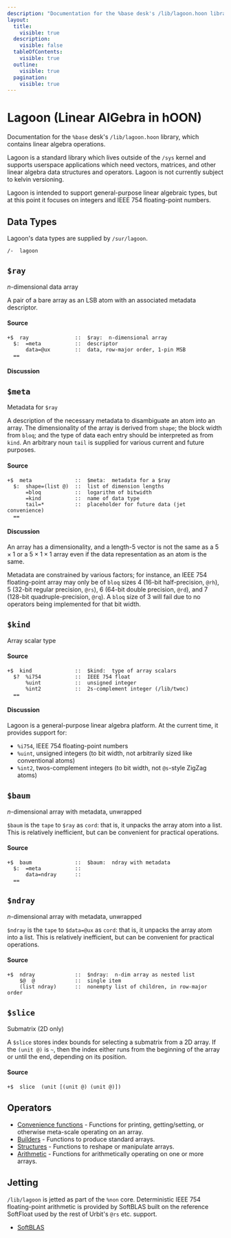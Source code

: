 ```yaml
---
description: "Documentation for the %base desk's /lib/lagoon.hoon library, which contains linear algebra operations."
layout:
  title:
    visible: true
  description:
    visible: false
  tableOfContents:
    visible: true
  outline:
    visible: true
  pagination:
    visible: true
---
```


# Lagoon (Linear AlGebra in hOON)

Documentation for the `%base` desk's `/lib/lagoon.hoon` library, which contains linear algebra operations.

Lagoon is a standard library which lives outside of the `/sys` kernel and supports userspace applications which need vectors, matrices, and other linear algebra data structures and operators.  Lagoon is not currently subject to kelvin versioning.

Lagoon is intended to support general-purpose linear algebraic types, but at this point it focuses on integers and IEEE 754 floating-point numbers.

## Data Types

Lagoon's data types are supplied by `/sur/lagoon`.

```
/-  lagoon
```

## `$ray`

$n$-dimensional data array

A pair of a bare array as an LSB atom with an associated metadata descriptor.

#### Source

```
+$  ray               ::  $ray:  n-dimensional array
  $:  =meta           ::  descriptor
      data=@ux        ::  data, row-major order, 1-pin MSB
  ==
```

#### Discussion

## `$meta`

Metadata for `$ray`

A description of the necessary metadata to disambiguate an atom into an array.  The dimensionality of the array is derived from `shape`; the block width from `bloq`; and the type of data each entry should be interpreted as from `kind`.  An arbitrary noun `tail` is supplied for various current and future purposes.

#### Source

```
+$  meta              ::  $meta:  metadata for a $ray
  $:  shape=(list @)  ::  list of dimension lengths
      =bloq           ::  logarithm of bitwidth
      =kind           ::  name of data type
      tail=*          ::  placeholder for future data (jet convenience)
  ==
```

#### Discussion

An array has a dimensionality, and a length-$5$ vector is not the same as a $5 \times 1$ or a $5 \times 1 \times 1$ array even if the data representation as an atom is the same.

Metadata are constrained by various factors; for instance, an IEEE 754 floating-point array may only be of `bloq` sizes 4 (16-bit half-precision, `@rh`), 5 (32-bit regular precision, `@rs`), 6 (64-bit double precision, `@rd`), and 7 (128-bit quadruple-precision, `@rq`).  A `bloq` size of 3 will fail due to no operators being implemented for that bit width.

## `$kind`

Array scalar type

#### Source

```
+$  kind              ::  $kind:  type of array scalars
  $?  %i754           ::  IEEE 754 float
      %uint           ::  unsigned integer
      %int2           ::  2s-complement integer (/lib/twoc)
  ==
```

#### Discussion

Lagoon is a general-purpose linear algebra platform.  At the current time, it provides support for:

* `%i754`, IEEE 754 floating-point numbers
* `%uint`, unsigned integers (to bit width, not arbitrarily sized like conventional atoms)
* `%int2`, twos-complement integers (to bit width, not `@s`-style ZigZag atoms)

## `$baum`

$n$-dimensional array with metadata, unwrapped

`$baum` is the `tape` to `$ray` as `cord`:  that is, it unpacks the array atom into a list.  This is relatively inefficient, but can be convenient for practical operations.

#### Source

```
+$  baum              ::  $baum:  ndray with metadata
  $:  =meta           ::
      data=ndray      ::
  ==
```

## `$ndray`

$n$-dimensional array with metadata, unwrapped

`$ndray` is the `tape` to `$data=@ux` as `cord`:  that is, it unpacks the array atom into a list.  This is relatively inefficient, but can be convenient for practical operations.

#### Source

```
+$  ndray             ::  $ndray:  n-dim array as nested list
    $@  @             ::  single item
    (list ndray)      ::  nonempty list of children, in row-major order
```

## `$slice`

Submatrix (2D only)

A `$slice` stores index bounds for selecting a submatrix from a 2D array.  If the `(unit @)` is `~`, then the index either runs from the beginning of the array or until the end, depending on its position.

#### Source

```
+$  slice  (unit [(unit @) (unit @)])
```

## Operators

- [Convenience functions](conv.md) - Functions for printing, getting/setting, or otherwise meta-scale operating on an array.
- [Builders](build.md) - Functions to produce standard arrays.
- [Structures](structure.md) - Functions to reshape or manipulate arrays.
- [Arithmetic](math.md) - Functions for arithmetically operating on one or more arrays.

## Jetting

`/lib/lagoon` is jetted as part of the `%non` core.  Deterministic IEEE 754 floating-point arithmetic is provided by SoftBLAS built on the reference SoftFloat used by the rest of Urbit's `@rs` etc. support.

- [SoftBLAS](https://github.com/urbit/softblas)
